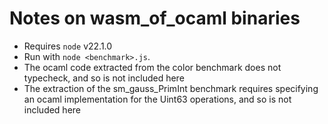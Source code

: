 # Notes on wasm_of_ocaml binaries

- Requires `node` v22.1.0
- Run with `node <benchmark>.js`.
- The ocaml code extracted from the color benchmark does not typecheck, and so is not included here
- The extraction of the sm_gauss_PrimInt benchmark requires specifying an ocaml implementation for the Uint63 operations, and so is not included here

